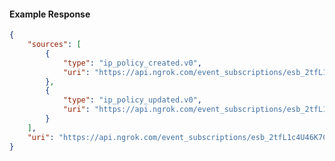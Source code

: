 <!-- Code generated for API Clients. DO NOT EDIT. -->

#### Example Response

```json
{
	"sources": [
		{
			"type": "ip_policy_created.v0",
			"uri": "https://api.ngrok.com/event_subscriptions/esb_2tfL1c4U46K7CbRfkxf8uR6690y/sources/ip_policy_created.v0"
		},
		{
			"type": "ip_policy_updated.v0",
			"uri": "https://api.ngrok.com/event_subscriptions/esb_2tfL1c4U46K7CbRfkxf8uR6690y/sources/ip_policy_updated.v0"
		}
	],
	"uri": "https://api.ngrok.com/event_subscriptions/esb_2tfL1c4U46K7CbRfkxf8uR6690y/sources"
}
```
